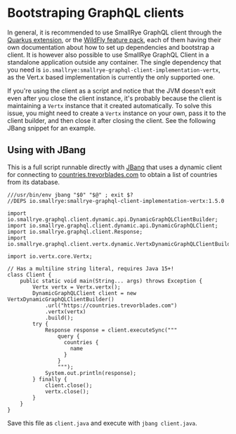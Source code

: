 # Bootstraping GraphQL clients

In general, it is recommended to use SmallRye GraphQL client through the
[Quarkus extension](https://quarkus.io/guides/smallrye-graphql-client),
or the [WildFly feature pack](https://github.com/wildfly-extras/wildfly-graphql-feature-pack/wiki/GraphQL-client-guide),
each of them having their own documentation about how to set up dependencies and bootstrap a client.
It is however also possible to use SmallRye GraphQL Client in a standalone application outside any container.
The single dependency that you need is `io.smallrye:smallrye-graphql-client-implementation-vertx`, as the
Vert.x based implementation is currently the only supported one.

If you're using the client as a script and notice that the JVM doesn't exit even after you close the client instance,
it's probably because the client is maintaining a `Vertx` instance that it created automatically. To solve this
issue, you might need to create a `Vertx` instance on your own, pass it to the client builder, and then close it after
closing the client. See the following JBang snippet for an example.

## Using with JBang

This is a full script runnable directly with [JBang](https://www.jbang.dev/) that
uses a dynamic client for connecting to [countries.trevorblades.com](https://countries.trevorblades.com)
to obtain a list of countries from its database.

```
///usr/bin/env jbang "$0" "$@" ; exit $?
//DEPS io.smallrye:smallrye-graphql-client-implementation-vertx:1.5.0

import io.smallrye.graphql.client.dynamic.api.DynamicGraphQLClientBuilder;
import io.smallrye.graphql.client.dynamic.api.DynamicGraphQLClient;
import io.smallrye.graphql.client.Response;
import io.smallrye.graphql.client.vertx.dynamic.VertxDynamicGraphQLClientBuilder;

import io.vertx.core.Vertx;

// Has a multiline string literal, requires Java 15+!
class Client {
    public static void main(String... args) throws Exception {
        Vertx vertx = Vertx.vertx();
        DynamicGraphQLClient client = new VertxDynamicGraphQLClientBuilder()
            .url("https://countries.trevorblades.com")
            .vertx(vertx)
            .build();
        try {
            Response response = client.executeSync("""
                query {
                  countries {
                    name
                  }
                }
                """);
            System.out.println(response);
        } finally {
            client.close();
            vertx.close();
        }
    }
}
```

Save this file as `client.java` and execute with `jbang client.java`.